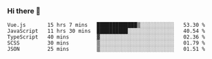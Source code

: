 ### Hi there 👋

<!--
**xin-code/Xin-code** is a ✨ _special_ ✨ repository because its `README.md` (this file) appears on your GitHub profile.

Here are some ideas to get you started:
<!--START_SECTION:waka-->
```text
Vue.js       15 hrs 7 mins   █████████████▒░░░░░░░░░░░   53.30 % 
JavaScript   11 hrs 30 mins  ██████████░░░░░░░░░░░░░░░   40.54 % 
TypeScript   40 mins         ▓░░░░░░░░░░░░░░░░░░░░░░░░   02.36 % 
SCSS         30 mins         ▒░░░░░░░░░░░░░░░░░░░░░░░░   01.79 % 
JSON         25 mins         ▒░░░░░░░░░░░░░░░░░░░░░░░░   01.51 % 
```
<!--END_SECTION:waka-->
